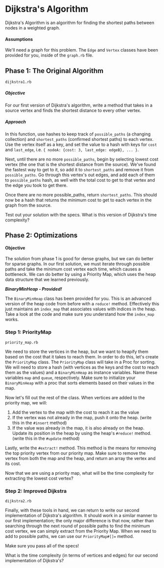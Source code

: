# Dijkstra's Algorithm

Dijkstra's Algorithm is an algorithm for finding the shortest paths between nodes in a weighted graph.

#### Assumptions

We'll need a graph for this problem. The `Edge` and `Vertex` classes have been provided for you, inside of the `graph.rb` file.

## Phase 1: The Original Algorithm

`dijkstra1.rb`

##### Objective
For our first version of Dijkstra's algorithm, write a method that takes in a source vertex and finds the shortest distance to every other vertex.

##### Approach
In this function, use hashes to keep track of `possible_paths` (a changing collection) and `shortest_paths` (confirmed shortest paths) to each vertex.  Use the vertex itself as a key, and set the value to a hash with keys for `cost` and `last_edge`, i.e. `{ nodeA: {cost: 3, last_edge: edgeB}, ... }`.

Next, until there are no more `possible_paths`, begin by selecting lowest cost vertex (the one that is the shortest distance from the source). We've found the fastest way to get to it, so add it to `shortest_paths` and remove it from `possible_paths`. Go through this vertex's out edges, and add each of them to `possible_paths` hash, as well with the total cost to get to that vertex and the edge you took to get there.

Once there are no more possible_paths, return `shortest_paths`. This should now be a hash that returns the minimum cost to get to each vertex in the graph from the source.

Test out your solution with the specs. What is this version of Dijkstra's time complexity?

## Phase 2: Optimizations

#### Objective

The solution from phase 1 is good for dense graphs, but we can do better for sparse graphs. In our first solution, we must iterate through possible paths and take the minimum cost vertex each time, which causes a bottleneck. We can do better by using a Priority Map, which uses the heap data structure that we learned previously.

***BinaryMinHeap - Provided!***

The `BinaryMinHeap` class has been provided for you. This is an advanced version of the heap code from before with a `reduce!` method. Effectively this just maintains an `index_map` that associates values with indices in the heap. Take a look at the code and make sure you understand how the `index_map` works.


### Step 1: PriorityMap

`priority_map.rb`

We need to store the vertices in the heap, but we want to heapify them based on the cost that it takes to reach them. In order to do this, let's create the `PriorityMap` class. The `PriorityMap` class will take in a Proc for sorting.  We will need to store a hash (with vertices as the keys and the cost to reach them as the values) and a `BinaryMinHeap` as instance variables. Name these variables `map` and `queue`, respectively.  Make sure to initialize your `BinaryMinHeap` with a proc that sorts elements based on their values in the map.

Now let's fill out the rest of the class.  When vertices are added to the priority map, we will:

1. Add the vertex to the map with the cost to reach it as the value
2. If the vertex was not already in the map, push it onto the heap. (write this in the `#insert` method)
3. If the value was already in the map, it is also already on the heap. Update its position in the heap by using the heap's `#reduce!` method. (write this in the `#update` method)

Lastly, write the `#extract!` method. This method is the means for removing the top priority vertex from our priority map. Make sure to remove the vertex from both the map and the heap, and return an array the vertex and its cost.

Now that we are using a priority map, what will be the time complexity for extracting the lowest cost vertex?

### Step 2: Improved Dijkstra

`dijkstra2.rb`

Finally, with these tools in hand, we can return to write our second implementation of Dijkstra's algorithm. It should work in a similar manner to our first implementation; the only major difference is that now, rather than searching through the next round of possible paths to find the minimum cost vertex, we can simply extract from the Priority Map. When we need to add to possible paths, we can use our `PriorityMap#[]=` method.

Make sure you pass all of the specs!

What is the time complexity (in terms of vertices and edges) for our second implementation of Dijkstra's?
